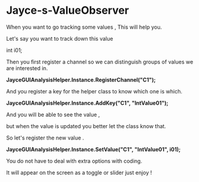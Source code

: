 # Jayce-s-ValueObserver
When you want to go tracking some values , This will help you.

Let's say you want to track down this value

int i01;

Then you first register a channel so we can distinguish groups of
values we are interested in.

<b>JayceGUIAnalysisHelper.Instance.RegisterChannel("C1");</b>

And you register a key for the helper class to know which one is which.

<b>JayceGUIAnalysisHelper.Instance.AddKey("C1", "IntValue01");</b>


And you will be able to see the value ,

but when the value is updated you better let the class know that.

So let's register the new value . 

<b>JayceGUIAnalysisHelper.Instance.SetValue("C1", "IntValue01", i01);</b>




You do not have to deal with extra options with coding.

It will appear on the screen as a toggle or slider just enjoy !
